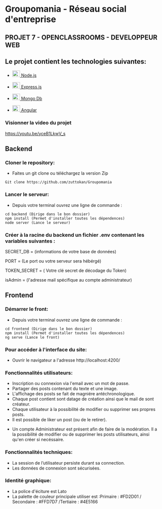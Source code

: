 # Groupomania - Réseau social d'entreprise

## PROJET 7 - OPENCLASSROOMS - DEVELOPPEUR WEB

## Le projet contient les technologies suivantes:

- <a  href="https://nodejs.org/"  title="Node.js"><img  src="https://github.com/get-icon/geticon/raw/master/icons/nodejs-icon.svg"  alt="Node.js"  width="25px"  height="21px"> Node.js</a>
- <a  href="https://expressjs.com/"  title="Express"><img  src="https://github.com/get-icon/geticon/raw/master/icons/express.svg"  alt="Express"  width="25px"  height="21px"> Express.js</a>
- <a  href="https://www.mongodb.com/"  title="Express"><img  src="https://github.com/get-icon/geticon/raw/master/icons/mongodb-icon.svg"  alt="Mongo Db"  width="25px"  height="21px"> Mongo Db</a>

- <a  href="https://angular.io/"  title="Angular"><img  src="https://fossies.org/linux/angular/aio/src/assets/images/logos/angular/angular.png"  alt="Angular"  width="25px"  height="21px"> Angular</a>

### Visionner la video du projet

https://youtu.be/yceB1LkwV_s

## Backend

### Cloner le repository:

- Faites un git clone ou téléchargez la version Zip

```
Git clone https://github.com/zuttokan/Groupomania
```

### Lancer le serveur:

- Depuis votre terminal ouvrez une ligne de commande :

```
cd backend (Dirige dans le bon dossier)
npm install (Permet d'installer toutes les dépendences)
node server (Lance le serveur)
```

### Créer à la racine du backend un fichier .env contenant les variables suivantes :

SECRET_DB = (informations de votre base de données)

PORT = (Le port ou votre serveur sera hébérgé)

TOKEN_SECRET = ( Votre clé secret de décodage du Token)

isAdmin = (l'adresse mail spécifique au compte administrateur)

## Frontend

### Démarrer le front:

- Depuis votre terminal ouvrez une ligne de commande :

```
cd frontend (Dirige dans le bon dossier)
npm install (Permet d'installer toutes les dépendences)
ng serve (Lance le front)

```

### Pour accéder à l'interface du site:

- Ouvrir le navigateur a l'adresse http://localhost:4200/

### Fonctionnalités utilisateurs:

<ul>
  <li>Inscription ou connexion via l'email avec un mot de passe.</li>
  <li>Partager des posts contenant du texte et une image.</li>
  <li>L'affichage des posts se fait de magniére antéchronologique.</li>
  <li>Chaque post contient sont datage de création ainsi que le mail de sont créateur.</li>
  <li>Chaque utilisateur à la possibilité de modifier ou supprimer ses propres posts.</li>
  <li>Il est possible de liker un post (ou de le retirer).</li>
</ul>

- Un compte Administrateur est présent afin de faire de la modération.
  Il a la possibilité de modifier ou de supprimer les posts utilisateurs, ainsi qu'en créer si necéssaire.

### Fonctionnalités techniques:

<ul>
<li>La session de l’utilisateur persiste durant sa connection.</li>
<li>Les données de connexion sont sécurisées.</li>
</ul>

### Identité graphique:

<ul>
<li>La police d'éciture est Lato</li>
<li>La palette de couleur principale utiliser est :Primaire : #FD2D01 / Secondaire : #FFD7D7 /Tertiaire : #4E5166
</li>
</ul>
